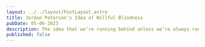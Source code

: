 ```yaml
---
layout: ../../layout/PostLayout.astro
title: Jordan Peterson's Idea of Willful Blindness
pubDate: 05-06-2023
description: The idea that we’re running behind unless we’re always running toward the next best thing and our next best self doesn’t just bypass the million ways our time is shaped and spent. It limits our ambition.
published: false
---
```

